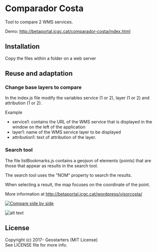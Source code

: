 # Comparador Costa

Tool to compare 2 WMS services. 

Demo: http://betaportal.icgc.cat/comparador-costa/index.html

## Installation
Copy the files within a folder on a web server

## Reuse and adaptation

### Change base layers to compare
In the index.js file modify the variables service (1 or 2), layer (1 or 2) and attribution (1 or 2).

Example
- service1: contains the URL of the WMS service that is displayed in the window on the left of the application
- layer1: name of the WMS service layer to be displayed
- attribution1: text of attribution of the layer.

### Search tool

The file listBookmarks.js contains a geojson of elements (points) that are those that appear as results in the search tool.

The search tool uses the "NOM" property to search the results.

When selecting a result, the map focuses on the coordinate of the point.

More information at http://betaportal.icgc.cat/wordpress/visorcosta/

[![Compare side by side](http://betaportal.icgc.cat/wordpress/wp-content/uploads/2017/01/Comparador_costa_2.jpg)](http://betaportal.icgc.cat/comparador-costa/index.html)

![alt text](http://betaportal.icgc.cat/wordpress/wp-content/uploads/2017/01/Comparador_costa_3.jpg "Compare slider")

## License

Copyright (c) 2017- Geostarters (MIT License)  
See LICENSE file for more info.
